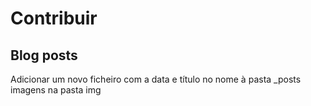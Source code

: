 # Contribuir 

## Blog posts
Adicionar um novo ficheiro com a data e título no nome à pasta _posts
imagens na pasta img